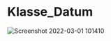 # Klasse_Datum
![Screenshot 2022-03-01 101410](https://user-images.githubusercontent.com/78038701/156140085-f3965864-c5ce-4636-a5e8-327daf2c9fde.png)
